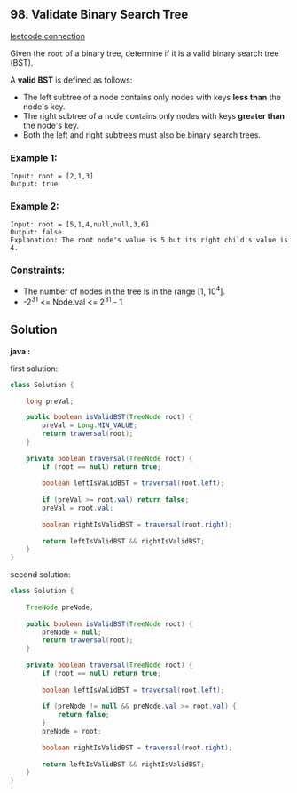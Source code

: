 ## 98. Validate Binary Search Tree

[leetcode connection](https://leetcode.com/problems/validate-binary-search-tree/)

Given the `root` of a binary tree, determine if it is a valid binary search tree (BST).

A **valid BST** is defined as follows:

* The left subtree of a node contains only nodes with keys **less than** the node's key.
* The right subtree of a node contains only nodes with keys **greater than** the node's key.
* Both the left and right subtrees must also be binary search trees.
 

### Example 1:
```
Input: root = [2,1,3]
Output: true
```

### Example 2:
```
Input: root = [5,1,4,null,null,3,6]
Output: false
Explanation: The root node's value is 5 but its right child's value is 4.
```

### Constraints:

* The number of nodes in the tree is in the range [1, 10<sup>4</sup>].
* -2<sup>31</sup> <= Node.val <= 2<sup>31</sup> - 1

## Solution

**java :**

first solution:
```java
class Solution {
    
    long preVal;

    public boolean isValidBST(TreeNode root) {
        preVal = Long.MIN_VALUE;
        return traversal(root);
    }
    
    private boolean traversal(TreeNode root) {
        if (root == null) return true;
        
        boolean leftIsValidBST = traversal(root.left);
        
        if (preVal >= root.val) return false;
        preVal = root.val;
        
        boolean rightIsValidBST = traversal(root.right);
        
        return leftIsValidBST && rightIsValidBST;
    }
}
```

second solution:
```java
class Solution {
    
    TreeNode preNode;
    
    public boolean isValidBST(TreeNode root) {
        preNode = null;
        return traversal(root);
    }
    
    private boolean traversal(TreeNode root) {
        if (root == null) return true;
        
        boolean leftIsValidBST = traversal(root.left);
        
        if (preNode != null && preNode.val >= root.val) {
            return false;
        }
        preNode = root;
        
        boolean rightIsValidBST = traversal(root.right);
        
        return leftIsValidBST && rightIsValidBST;
    }
}
```